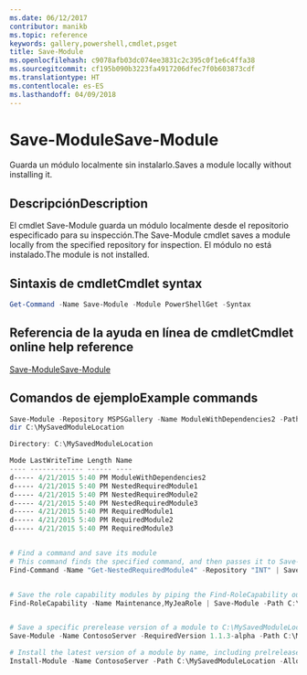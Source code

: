 ```yaml
---
ms.date: 06/12/2017
contributor: manikb
ms.topic: reference
keywords: gallery,powershell,cmdlet,psget
title: Save-Module
ms.openlocfilehash: c9078afb03dc074ee3831c2c395c0f1e6c4ffa38
ms.sourcegitcommit: cf195b090b3223fa4917206dfec7f0b603873cdf
ms.translationtype: HT
ms.contentlocale: es-ES
ms.lasthandoff: 04/09/2018
---
```

# <a name="save-module"></a><span data-ttu-id="9adf7-103">Save-Module</span><span class="sxs-lookup"><span data-stu-id="9adf7-103">Save-Module</span></span>

<span data-ttu-id="9adf7-104">Guarda un módulo localmente sin instalarlo.</span><span class="sxs-lookup"><span data-stu-id="9adf7-104">Saves a module locally without installing it.</span></span>

## <a name="description"></a><span data-ttu-id="9adf7-105">Descripción</span><span class="sxs-lookup"><span data-stu-id="9adf7-105">Description</span></span>

<span data-ttu-id="9adf7-106">El cmdlet Save-Module guarda un módulo localmente desde el repositorio especificado para su inspección.</span><span class="sxs-lookup"><span data-stu-id="9adf7-106">The Save-Module cmdlet saves a module locally from the specified repository for inspection.</span></span> <span data-ttu-id="9adf7-107">El módulo no está instalado.</span><span class="sxs-lookup"><span data-stu-id="9adf7-107">The module is not installed.</span></span>

## <a name="cmdlet-syntax"></a><span data-ttu-id="9adf7-108">Sintaxis de cmdlet</span><span class="sxs-lookup"><span data-stu-id="9adf7-108">Cmdlet syntax</span></span>
```powershell
Get-Command -Name Save-Module -Module PowerShellGet -Syntax
```

## <a name="cmdlet-online-help-reference"></a><span data-ttu-id="9adf7-109">Referencia de la ayuda en línea de cmdlet</span><span class="sxs-lookup"><span data-stu-id="9adf7-109">Cmdlet online help reference</span></span>

[<span data-ttu-id="9adf7-110">Save-Module</span><span class="sxs-lookup"><span data-stu-id="9adf7-110">Save-Module</span></span>](http://go.microsoft.com/fwlink/?LinkId=531351)

## <a name="example-commands"></a><span data-ttu-id="9adf7-111">Comandos de ejemplo</span><span class="sxs-lookup"><span data-stu-id="9adf7-111">Example commands</span></span>

```powershell
Save-Module -Repository MSPSGallery -Name ModuleWithDependencies2 -Path C:\MySavedModuleLocation
dir C:\MySavedModuleLocation

Directory: C:\MySavedModuleLocation

Mode LastWriteTime Length Name
---- ------------- ------ ----
d----- 4/21/2015 5:40 PM ModuleWithDependencies2
d----- 4/21/2015 5:40 PM NestedRequiredModule1
d----- 4/21/2015 5:40 PM NestedRequiredModule2
d----- 4/21/2015 5:40 PM NestedRequiredModule3
d----- 4/21/2015 5:40 PM RequiredModule1
d----- 4/21/2015 5:40 PM RequiredModule2
d----- 4/21/2015 5:40 PM RequiredModule3


# Find a command and save its module
# This command finds the specified command, and then passes it to Save-Module to save it to the C:\temp folder.
Find-Command -Name "Get-NestedRequiredModule4" -Repository "INT" | Save-Module -Path "C:\temp\" -Verbose


# Save the role capability modules by piping the Find-RoleCapability output to Save-Module cmdlet.
Find-RoleCapability -Name Maintenance,MyJeaRole | Save-Module -Path C:\MyModulesPath


# Save a specific prerelease version of a module to C:\MySavedModuleLocation
Save-Module -Name ContosoServer -RequiredVersion 1.1.3-alpha -Path C:\MySavedModuleLocation -AllowPrerelease

# Install the latest version of a module by name, including prelrelease versions if one exists
Install-Module -Name ContosoServer -Path C:\MySavedModuleLocation -AllowPrerelease



```
